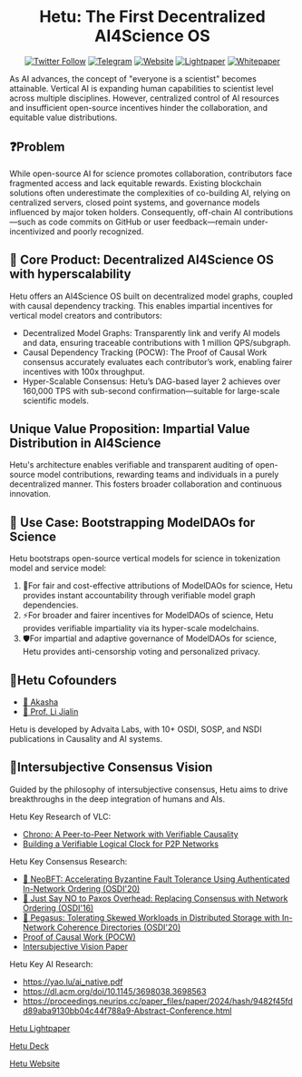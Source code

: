 <div align="center">

  
  # Hetu: The First Decentralized AI4Science OS
  
  [![Twitter Follow](https://img.shields.io/twitter/follow/hetu_protocol?style=social&label=Follow)](https://x.com/hetu_protocol)
  [![Telegram](https://img.shields.io/badge/Telegram-Hetu_Builders-blue)](https://t.me/+uJrRgjtSsGw3MjZl)
  [![Website](https://img.shields.io/badge/Website-hetu.org-green)](https://hetu.org)
  [![Lightpaper](https://img.shields.io/badge/Lightpaper-Read-orange)](https://docsend.com/v/jt55f/hetu_litepaper)
  [![Whitepaper](https://img.shields.io/badge/Whitepaper-Read-orange)](https://docsend.com/view/8yyx73ntpr9n3eqc)
</div>

As AI advances, the concept of "everyone is a scientist" becomes attainable. Vertical AI is expanding human capabilities to scientist level across multiple disciplines. However, centralized control of AI resources and insufficient open-source incentives hinder the collaboration, and equitable value distributions.

## ❓Problem
While open-source AI for science promotes collaboration, contributors face fragmented access and lack equitable rewards. Existing blockchain solutions often underestimate the complexities of co-building AI, relying on centralized servers, closed point systems, and governance models influenced by major token holders. Consequently, off-chain AI contributions—such as code commits on GitHub or user feedback—remain under-incentivized and poorly recognized.

## 🔧 Core Product: Decentralized AI4Science OS with hyperscalability
Hetu offers an AI4Science OS built on decentralized model graphs, coupled with causal dependency tracking. This enables impartial incentives for vertical model creators and contributors:
- Decentralized Model Graphs: Transparently link and verify AI models and data, ensuring traceable contributions with 1 million QPS/subgraph.
- Causal Dependency Tracking (POCW): The Proof of Causal Work consensus accurately evaluates each contributor’s work, enabling fairer incentives with 100x throughput.
- Hyper-Scalable Consensus: Hetu’s DAG-based layer 2 achieves over 160,000 TPS with sub-second confirmation—suitable for large-scale scientific models.

##  Unique Value Proposition: Impartial Value Distribution in AI4Science
Hetu's architecture enables verifiable and transparent auditing of open-source model contributions, rewarding teams and individuals in a purely decentralized manner. This fosters broader collaboration and continuous innovation.

## 🎯 Use Case: Bootstrapping ModelDAOs for Science
Hetu bootstraps open-source vertical models for science in tokenization model and service model: 
1) 🚀For fair and cost-effective attributions of ModelDAOs for science, Hetu provides instant accountability through verifiable model graph dependencies. 
2) ⚡️For broader and fairer incentives for ModelDAOs of science, Hetu provides verifiable impartiality via its hyper-scale modelchains. 
3) 🛡️For impartial and adaptive governance of ModelDAOs for science, Hetu provides anti-censorship voting and personalized privacy.

## 👥Hetu Cofounders
- [🔗 Akasha](https://akasha.buzz/)
- [🔗 Prof. Li Jialin](https://www.comp.nus.edu.sg/~lijl/)

Hetu is developed by Advaita Labs, with 10+ OSDI, SOSP, and NSDI publications in Causality and AI systems.

## 💫Intersubjective Consensus Vision
Guided by the philosophy of intersubjective consensus, Hetu aims to drive breakthroughs in the deep integration of humans and AIs.

Hetu Key Research of VLC:
- [Chrono: A Peer-to-Peer Network with Verifiable Causality](https://arxiv.org/pdf/2310.08373.pdf)
- [Building a Verifiable Logical Clock for P2P Networks](https://arxiv.org/pdf/2405.13349.pdf)

Hetu Key Consensus Research:
- [📄 NeoBFT: Accelerating Byzantine Fault Tolerance Using Authenticated In-Network Ordering (OSDI'20)](https://dl.acm.org/doi/pdf/10.1145/3603269.3604874)
- [📄 Just Say NO to Paxos Overhead: Replacing Consensus with Network Ordering (OSDI'16)](https://www.comp.nus.edu.sg/~lijl/papers/nopaxos-osdi16.pdf)
- [📄 Pegasus: Tolerating Skewed Workloads in Distributed Storage with In-Network Coherence Directories (OSDI'20)](https://www.comp.nus.edu.sg/~lijl/papers/pegasus-osdi20.pdf)
- [Proof of Causal Work (POCW)](https://github.com/hetu-project/causality-graph/blob/3ce32c69c8d20cc87c516084e93f0424bd321c9c/pocw/PoCW%20vision%20paper.pdf)
- [Intersubjective Vision Paper](https://blog.hetu.org/intersubjective-consensus-a-harmonious-approach-for-censorship-resistant-web3)

Hetu Key AI Research:
  - https://yao.lu/ai_native.pdf
  - https://dl.acm.org/doi/10.1145/3698038.3698563
  - https://proceedings.neurips.cc/paper_files/paper/2024/hash/9482f45fdd89aba9130bb04c44f788a9-Abstract-Conference.html

[Hetu Lightpaper](https://docsend.com/v/jt55f/hetu_litepaper)

[Hetu Deck](https://docsend.com/v/vbw76/hetudecklatest)

[Hetu Website](https://linktr.ee/hetu_protocol)





